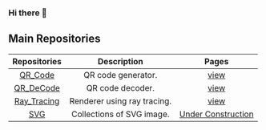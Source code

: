 ### Hi there 👋


## Main Repositories
| Repositories | Description | Pages |
|:-:|:-:|:-:|
| [QR_Code](https://github.com/KTeruuchi/QR_Code) | QR code generator. | [view](https://kteruuchi.github.io/QR_Code/) |
| [QR_DeCode](https://github.com/KTeruuchi/QR_DeCode) | QR code decoder. | [view](https://kteruuchi.github.io/QR_DeCode/) |
| [Ray_Tracing](https://github.com/KTeruuchi/Ray_Tracing) | Renderer using ray tracing. | [view](https://kteruuchi.github.io/Ray_Tracing/) |
| [SVG]() | Collections of SVG image. | [Under Construction]() |


<!--
**KTeruuchi/KTeruuchi** is a ✨ _special_ ✨ repository because its `README.md` (this file) appears on your GitHub profile.

Here are some ideas to get you started:

- 🔭 I’m currently working on ...
- 🌱 I’m currently learning ...
- 👯 I’m looking to collaborate on ...
- 🤔 I’m looking for help with ...
- 💬 Ask me about ...
- 📫 How to reach me: ...
- 😄 Pronouns: ...
- ⚡ Fun fact: ...
-->
